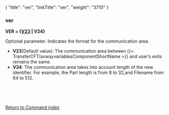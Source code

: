 {
    "title": "ver",
    "linkTitle": "ver",
    "weight": "3710"
}<span id="ver"></span>

### ver

****VER = {<span style="text-decoration: underline;">V23</span>
| V24}****

Optional parameter. Indicates the format for the communication area.

- <span style="font-weight: bold;">****V23****</span>(Default
    value): The communication area between {{< TransferCFT/axwayvariablesComponentShortName >}} and user’s exits remains
    the same.
- <span style="font-weight: bold;">****V24****</span>: The communication area takes into
    account length of the new identifier. For example, the Part length is
    from 8 to 32,and Filename from 64 to 512.

 

 

[Return to Command index](../../)
